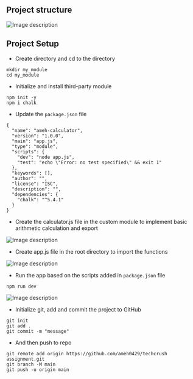 ## Project structure

![Image description](https://dev-to-uploads.s3.amazonaws.com/uploads/articles/5hcugvfa5wy6nb702pkb.png)

## Project Setup
- Create directory and cd to the directory

```
mkdir my_module
cd my_module
```
 - Initialize and install third-party module

```
npm init -y
npm i chalk
```

- Update the `package.json` file

```
{
  "name": "ameh-calculator",
  "version": "1.0.0",
  "main": "app.js",
  "type": "module",
  "scripts": {
    "dev": "node app.js",
    "test": "echo \"Error: no test specified\" && exit 1"
  },
  "keywords": [],
  "author": "",
  "license": "ISC",
  "description": "",
  "dependencies": {
    "chalk": "^5.4.1"
  }
}
```
- Create the calculator.js file in the custom module to implement basic arithmetic calculation and export

![Image description](https://dev-to-uploads.s3.amazonaws.com/uploads/articles/xjwjc7ss7bdi9el6krv0.png)

- Create app.js file in the root directory to import the functions

![Image description](https://dev-to-uploads.s3.amazonaws.com/uploads/articles/fcfozovvskxj24tjwns0.png)

- Run the app based on the scripts added in `package.json` file

```
npm run dev
```

![Image description](https://dev-to-uploads.s3.amazonaws.com/uploads/articles/q6y8o6vpnc6m54fm3kxm.png)
- Initialize git, add and commit the project to GitHub

```
git init
git add .
git commit -m "message"
```
- And then push to repo

```
git remote add origin https://github.com/ameh0429/techcrush assignment.git
git branch -M main
git push -u origin main
```
